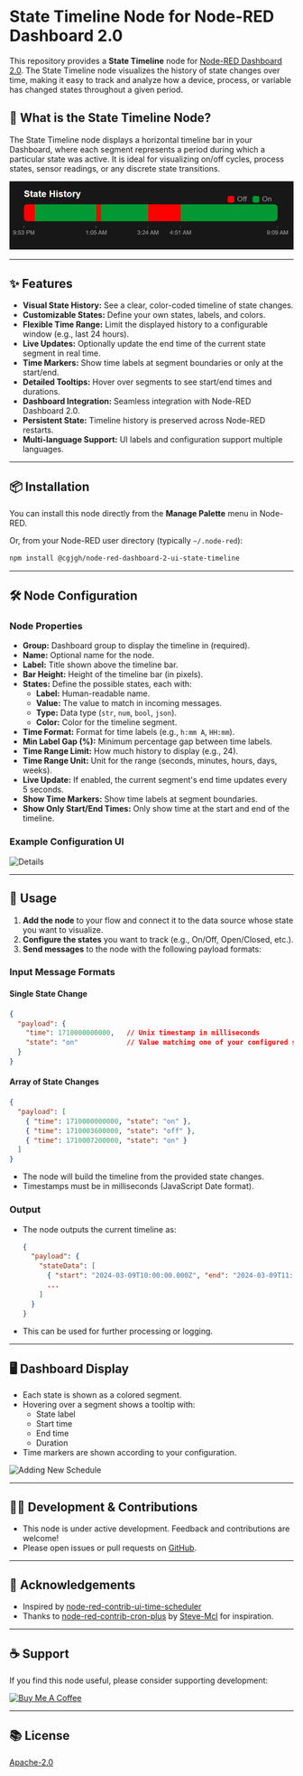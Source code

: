 
# State Timeline Node for Node-RED Dashboard 2.0

This repository provides a **State Timeline** node for [Node-RED Dashboard 2.0](https://github.com/flowfuse/node-red-dashboard). The State Timeline node visualizes the history of state changes over time, making it easy to track and analyze how a device, process, or variable has changed states throughout a given period.

## 🚦 What is the State Timeline Node?

The State Timeline node displays a horizontal timeline bar in your Dashboard, where each segment represents a period during which a particular state was active. It is ideal for visualizing on/off cycles, process states, sensor readings, or any discrete state transitions.

![Overview](https://github.com/cgjgh/node-red-dashboard-2-ui-state-timeline/blob/40658aef518f54a6068e5eb9bfc79029e86b4c16/assets/overview.png?raw=true)

---

## ✨ Features

- **Visual State History:** See a clear, color-coded timeline of state changes.
- **Customizable States:** Define your own states, labels, and colors.
- **Flexible Time Range:** Limit the displayed history to a configurable window (e.g., last 24 hours).
- **Live Updates:** Optionally update the end time of the current state segment in real time.
- **Time Markers:** Show time labels at segment boundaries or only at the start/end.
- **Detailed Tooltips:** Hover over segments to see start/end times and durations.
- **Dashboard Integration:** Seamless integration with Node-RED Dashboard 2.0.
- **Persistent State:** Timeline history is preserved across Node-RED restarts.
- **Multi-language Support:** UI labels and configuration support multiple languages.

---

## 📦 Installation

You can install this node directly from the **Manage Palette** menu in Node-RED.

Or, from your Node-RED user directory (typically `~/.node-red`):

```sh
npm install @cgjgh/node-red-dashboard-2-ui-state-timeline
```

---

## 🛠️ Node Configuration

### Node Properties

- **Group:** Dashboard group to display the timeline in (required).
- **Name:** Optional name for the node.
- **Label:** Title shown above the timeline bar.
- **Bar Height:** Height of the timeline bar (in pixels).
- **States:** Define the possible states, each with:
  - **Label:** Human-readable name.
  - **Value:** The value to match in incoming messages.
  - **Type:** Data type (`str`, `num`, `bool`, `json`).
  - **Color:** Color for the timeline segment.
- **Time Format:** Format for time labels (e.g., `h:mm A`, `HH:mm`).
- **Min Label Gap (%):** Minimum percentage gap between time labels.
- **Time Range Limit:** How much history to display (e.g., 24).
- **Time Range Unit:** Unit for the range (seconds, minutes, hours, days, weeks).
- **Live Update:** If enabled, the current segment's end time updates every 5 seconds.
- **Show Time Markers:** Show time labels at segment boundaries.
- **Show Only Start/End Times:** Only show time at the start and end of the timeline.

### Example Configuration UI

![Details](https://github.com/cgjgh/node-red-dashboard-2-ui-state-timeline/blob/40658aef518f54a6068e5eb9bfc79029e86b4c16/assets/details.png?raw=true)

---

## 🔗 Usage

1. **Add the node** to your flow and connect it to the data source whose state you want to visualize.
2. **Configure the states** you want to track (e.g., On/Off, Open/Closed, etc.).
3. **Send messages** to the node with the following payload formats:

### Input Message Formats

#### Single State Change

```json
{
  "payload": {
    "time": 1710000000000,   // Unix timestamp in milliseconds
    "state": "on"            // Value matching one of your configured states
  }
}
```

#### Array of State Changes

```json
{
  "payload": [
    { "time": 1710000000000, "state": "on" },
    { "time": 1710003600000, "state": "off" },
    { "time": 1710007200000, "state": "on" }
  ]
}
```

- The node will build the timeline from the provided state changes.
- Timestamps must be in milliseconds (JavaScript Date format).

### Output

- The node outputs the current timeline as:
  ```json
  {
    "payload": {
      "stateData": [
        { "start": "2024-03-09T10:00:00.000Z", "end": "2024-03-09T11:00:00.000Z", "state": "on" },
        ...
      ]
    }
  }
  ```
- This can be used for further processing or logging.

---

## 🖥️ Dashboard Display

- Each state is shown as a colored segment.
- Hovering over a segment shows a tooltip with:
  - State label
  - Start time
  - End time
  - Duration
- Time markers are shown according to your configuration.

![Adding New Schedule](https://github.com/cgjgh/node-red-dashboard-2-ui-state-timeline/blob/40658aef518f54a6068e5eb9bfc79029e86b4c16/assets/newSchedule.gif?raw=true)

---

## 🧑‍💻 Development & Contributions

- This node is under active development. Feedback and contributions are welcome!
- Please open issues or pull requests on [GitHub](https://github.com/cgjgh/node-red-dashboard-2-ui-state-timeline).

---

## 🙏 Acknowledgements

- Inspired by [node-red-contrib-ui-time-scheduler](https://flows.nodered.org/node/node-red-contrib-ui-time-scheduler)
- Thanks to [node-red-contrib-cron-plus](https://flows.nodered.org/node/node-red-contrib-cron-plus) by [Steve-Mcl](https://github.com/Steve-Mcl) for inspiration.

---

## ☕ Support

If you find this node useful, please consider supporting development:

[![Buy Me A Coffee](https://cdn.buymeacoffee.com/buttons/v2/arial-blue.png)](https://www.buymeacoffee.com/cgjgh)

---

## 📚 License

[Apache-2.0](LICENSE)

